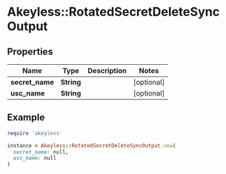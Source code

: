 # Akeyless::RotatedSecretDeleteSyncOutput

## Properties

| Name | Type | Description | Notes |
| ---- | ---- | ----------- | ----- |
| **secret_name** | **String** |  | [optional] |
| **usc_name** | **String** |  | [optional] |

## Example

```ruby
require 'akeyless'

instance = Akeyless::RotatedSecretDeleteSyncOutput.new(
  secret_name: null,
  usc_name: null
)
```

